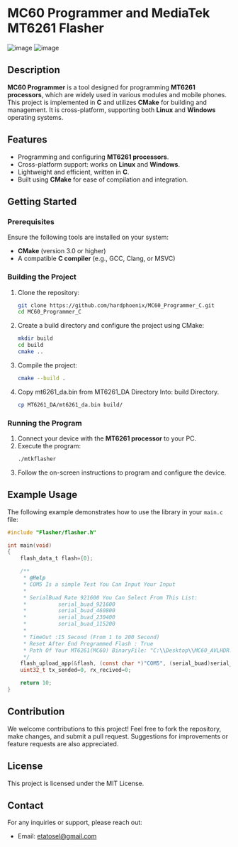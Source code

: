 # MC60 Programmer and MediaTek MT6261 Flasher
![image](https://github.com/user-attachments/assets/f2cdafed-d895-4ad9-b5c4-fc48b89dbccf)
![image](https://github.com/user-attachments/assets/07c1d4b4-b329-42da-83d4-785646ec9178)

## Description
**MC60 Programmer** is a tool designed for programming **MT6261 processors**, which are widely used in various modules and mobile phones. This project is implemented in **C** and utilizes **CMake** for building and management. It is cross-platform, supporting both **Linux** and **Windows** operating systems.

## Features
- Programming and configuring **MT6261 processors**.
- Cross-platform support: works on **Linux** and **Windows**.
- Lightweight and efficient, written in **C**.
- Built using **CMake** for ease of compilation and integration.

## Getting Started

### Prerequisites
Ensure the following tools are installed on your system:
- **CMake** (version 3.0 or higher)
- A compatible **C compiler** (e.g., GCC, Clang, or MSVC)

### Building the Project
1. Clone the repository:
   ```bash
   git clone https://github.com/hardphoenix/MC60_Programmer_C.git
   cd MC60_Programmer_C
   ```
2. Create a build directory and configure the project using CMake:
   ```bash
   mkdir build
   cd build
   cmake ..
   ```
3. Compile the project:
   ```bash
   cmake --build .
   ```
4. Copy mt6261_da.bin from MT6261_DA Directory Into: build Directory.
   ```bash
   cp MT6261_DA/mt6261_da.bin build/
   ```

### Running the Program
1. Connect your device with the **MT6261 processor** to your PC.
2. Execute the program:
   ```bash
   ./mtkflasher
   ```
3. Follow the on-screen instructions to program and configure the device.

## Example Usage
The following example demonstrates how to use the library in your `main.c` file:

```c
#include "Flasher/flasher.h"

int main(void)
{
    flash_data_t flash={0};

    /**
     * @Help
     * COM5 Is a simple Test You Can Input Your Input
     * 
     * SerialBuad Rate 921600 You Can Select From This List:
     *          serial_buad_921600
     *          serial_buad_460800
     *          serial_buad_230400
     *          serial_buad_115200
     * 
     * TimeOut :15 Second (From 1 to 200 Second)
     * Reset After End Programmed Flash : True
     * Path Of Your MT6261(MC60) BinaryFile: "C:\\Desktop\\MC60_AVLHDR.bin" (You Must input Your *Bin path)
     */
    flash_upload_app(&flash, (const char *)"COM5", (serial_buad)serial_buad_921600, 15, TRUE, "C:\\Desktop\\MC60_AVLHDR.bin");
    uint32_t tx_sended=0, rx_recived=0;

    return 10;
}
```

## Contribution
We welcome contributions to this project! Feel free to fork the repository, make changes, and submit a pull request. Suggestions for improvements or feature requests are also appreciated.

## License
This project is licensed under the MIT License.

## Contact
For any inquiries or support, please reach out:
- Email: etatosel@gmail.com
